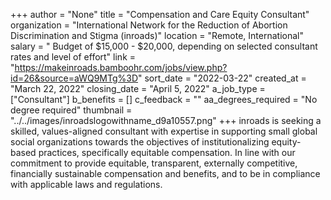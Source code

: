 +++
author = "None"
title = "Compensation and Care Equity Consultant"
organization = "International Network for the Reduction of Abortion Discrimination and Stigma (inroads)"
location = "Remote, International"
salary = " Budget of $15,000 - $20,000, depending on selected consultant rates and level of effort"
link = "https://makeinroads.bamboohr.com/jobs/view.php?id=26&source=aWQ9MTg%3D"
sort_date = "2022-03-22"
created_at = "March 22, 2022"
closing_date = "April 5, 2022"
a_job_type = ["Consultant"]
b_benefits = []
c_feedback = ""
aa_degrees_required = "No degree required"
thumbnail = "../../images/inroadslogowithname_d9a10557.png"
+++
inroads is seeking a skilled, values-aligned consultant with expertise in supporting small global social organizations towards the objectives of institutionalizing equity-based practices, specifically equitable compensation. In line with our commitment to provide equitable, transparent, externally competitive, financially sustainable compensation and benefits, and to be in compliance with applicable laws and regulations.